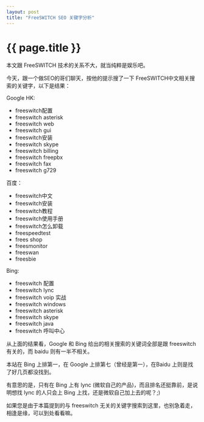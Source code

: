 ```yaml
---
layout: post
title: "FreeSWITCH SEO 关键字分析"
---
```


# {{ page.title }}

本文跟 FreeSWITCH  技术的关系不大，就当纯粹是娱乐吧。

今天，跟一个做SEO的哥们聊天，按他的提示搜了一下 FreeSWITCH中文相关搜索的关键字，以下是结果：

Google HK:

* freeswitch配置
* freeswitch asterisk
* freeswitch web
* freeswitch gui
* freeswitch安装
* freeswitch skype
* freeswitch billing
* freeswitch freepbx
* freeswitch fax
* freeswitch g729

百度：

* freeswitch中文
* freeswitch安装
* freeswitch教程
* freeswitch使用手册
* freeswitch怎么卸载
* freespeedtest
* frees shop
* freesmonitor
* freeswan
* freesbie


Bing:

* freeswitch 配置
* freeswitch lync
* freeswitch voip 实战
* freeswitch windows
* freeswitch asterisk
* freeswitch skype
* freeswitch java
* freeswitch 呼叫中心

从上面的结果看，Google 和 Bing 给出的相关搜索的关键词全部是跟 freeswitch 有关的，而 baidu  则有一半不相关。

本站在 Bing 上排第一，在 Google 上排第七（曾经是第一），在Baidu 上则是找了好几页都没找到。

有意思的是，只有在 Bing 上有 lync (微软自己的产品)，而且排名还挺靠前，是说明想找 lync 的人只会上 Bing 上找，还是微软自己加上去的呢？;) 

如果您是由于本篇提到的与 freeswitch 无关的关键字搜索到这里，也别急着走，相逢是缘，可以到处看看嘛。
